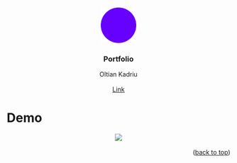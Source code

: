 <a name="readme-top"></a>

<!-- PROJECT LOGO -->
<br />
<div align="center">
  <a href="https://github.com/okadriu/okadriu.github.io">
    <img src="/assets/img/Favicon.png" alt="Logo" width="80" height="80">
  </a>

  <h3 align="center">Portfolio</h3>

  <p align="center">
    Oltian Kadriu
    <br />
    <br />
    <a href="https://okadriu.github.io/">Link</a>
  </p>
</div>

# Demo
<div align="center">
<img src="assets/img/Portfolio Demo.gif" width="900" />
</div>

<p align="right">(<a href="#readme-top">back to top</a>)</p>
